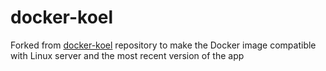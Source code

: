 # docker-koel
Forked from [docker-koel](https://github.com/linuxserver/docker-koel) repository to make the Docker image compatible with Linux server and the most recent version of the app
